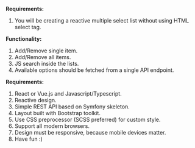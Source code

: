 **Requirements:**
1. You will be creating a reactive multiple select list without using HTML select tag.

**Functionality:**

1. Add/Remove single item.
2. Add/Remove all items.
3. JS search inside the lists.
4. Available options should be fetched from a single API endpoint.


**Requirements:**
1. React or Vue.js and Javascript/Typescript. 
2. Reactive design.
3. Simple REST API based on Symfony skeleton.
4. Layout built with Bootstrap toolkit.
5. Use CSS preprocessor (SCSS preferred) for custom style.
6. Support all modern browsers.
7. Design must be responsive, because mobile devices matter.
8. Have fun :)
